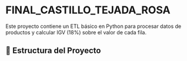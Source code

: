 # FINAL_CASTILLO_TEJADA_ROSA

Este proyecto contiene un ETL básico en Python para procesar datos de productos y calcular IGV (18%) sobre el valor de cada fila.

## 📂 Estructura del Proyecto

